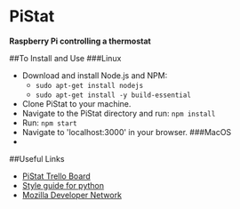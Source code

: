 # PiStat
<b>Raspberry Pi controlling a thermostat</b>

##To Install and Use</h2>
###Linux</h3>
* Download and install Node.js and NPM: 
    * `sudo apt-get install nodejs`
    * `sudo apt-get install -y build-essential`
* Clone PiStat to your machine.
* Navigate to the PiStat directory and run: `npm install`
* Run: `npm start`
* Navigate to 'localhost:3000' in your browser.
###MacOS
* 
    

##Useful Links</h2>
<ul>
<li><a href="https://trello.com/b/KgPqsjKo">PiStat Trello Board</a><br></li>
<li><a href="https://google.github.io/styleguide/pyguide.html">Style guide for python</a></li>
<li><a href="https://developer.mozilla.org/en-US/">Mozilla Developer Network</a></li>
</ul>
